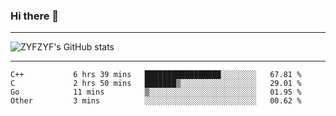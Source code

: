### Hi there 👋

-------

<!--

- 🔭 I’m currently working on ...
- 🌱 I’m currently learning Rust
- 👯 I’m looking to collaborate on ...
- 🤔 I’m looking for help with ...
- 💬 Ask me about ...
- 📫 How to reach me: ...
- 😄 Pronouns: ...
- ⚡ Fun fact: ...

-------
-->

![ZYFZYF's GitHub stats](https://github-readme-stats.vercel.app/api?username=ZYFZYF)


-------

<!--START_SECTION:waka-->

```text
C++           6 hrs 39 mins   █████████████████░░░░░░░░   67.81 %
C             2 hrs 50 mins   ███████▒░░░░░░░░░░░░░░░░░   29.01 %
Go            11 mins         ▒░░░░░░░░░░░░░░░░░░░░░░░░   01.95 %
Other         3 mins          ░░░░░░░░░░░░░░░░░░░░░░░░░   00.62 %
```

<!--END_SECTION:waka-->


